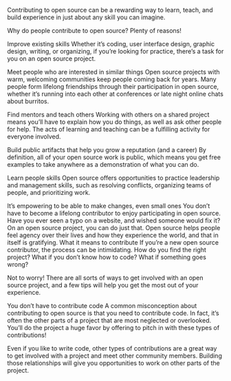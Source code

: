 Contributing to open source can be a rewarding way to learn, teach, and build experience in just about any skill you can imagine.

Why do people contribute to open source? Plenty of reasons!

Improve existing skills
Whether it’s coding, user interface design, graphic design, writing, or organizing, if you’re looking for practice, there’s a task for you on an open source project.

Meet people who are interested in similar things
Open source projects with warm, welcoming communities keep people coming back for years. Many people form lifelong friendships through their participation in open source, whether it’s running into each other at conferences or late night online chats about burritos.

Find mentors and teach others
Working with others on a shared project means you’ll have to explain how you do things, as well as ask other people for help. The acts of learning and teaching can be a fulfilling activity for everyone involved.

Build public artifacts that help you grow a reputation (and a career)
By definition, all of your open source work is public, which means you get free examples to take anywhere as a demonstration of what you can do.

Learn people skills
Open source offers opportunities to practice leadership and management skills, such as resolving conflicts, organizing teams of people, and prioritizing work.

It’s empowering to be able to make changes, even small ones
You don’t have to become a lifelong contributor to enjoy participating in open source. Have you ever seen a typo on a website, and wished someone would fix it? On an open source project, you can do just that. Open source helps people feel agency over their lives and how they experience the world, and that in itself is gratifying.
What it means to contribute
If you’re a new open source contributor, the process can be intimidating. How do you find the right project? What if you don’t know how to code? What if something goes wrong?

Not to worry! There are all sorts of ways to get involved with an open source project, and a few tips will help you get the most out of your experience.

You don’t have to contribute code
A common misconception about contributing to open source is that you need to contribute code. In fact, it’s often the other parts of a project that are most neglected or overlooked. You’ll do the project a huge favor by offering to pitch in with these types of contributions!


Even if you like to write code, other types of contributions are a great way to get involved with a project and meet other community members. Building those relationships will give you opportunities to work on other parts of the project.
